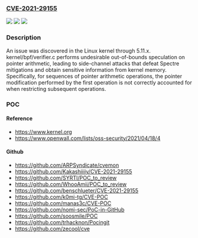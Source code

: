 ### [CVE-2021-29155](https://cve.mitre.org/cgi-bin/cvename.cgi?name=CVE-2021-29155)
![](https://img.shields.io/static/v1?label=Product&message=n%2Fa&color=blue)
![](https://img.shields.io/static/v1?label=Version&message=n%2Fa&color=blue)
![](https://img.shields.io/static/v1?label=Vulnerability&message=n%2Fa&color=brighgreen)

### Description

An issue was discovered in the Linux kernel through 5.11.x. kernel/bpf/verifier.c performs undesirable out-of-bounds speculation on pointer arithmetic, leading to side-channel attacks that defeat Spectre mitigations and obtain sensitive information from kernel memory. Specifically, for sequences of pointer arithmetic operations, the pointer modification performed by the first operation is not correctly accounted for when restricting subsequent operations.

### POC

#### Reference
- https://www.kernel.org
- https://www.openwall.com/lists/oss-security/2021/04/18/4

#### Github
- https://github.com/ARPSyndicate/cvemon
- https://github.com/Kakashiiiiy/CVE-2021-29155
- https://github.com/SYRTI/POC_to_review
- https://github.com/WhooAmii/POC_to_review
- https://github.com/benschlueter/CVE-2021-29155
- https://github.com/k0mi-tg/CVE-POC
- https://github.com/manas3c/CVE-POC
- https://github.com/nomi-sec/PoC-in-GitHub
- https://github.com/soosmile/POC
- https://github.com/trhacknon/Pocingit
- https://github.com/zecool/cve

